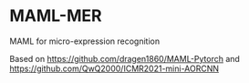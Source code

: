 # MAML-MER
MAML for micro-expression recognition 

Based on https://github.com/dragen1860/MAML-Pytorch and https://github.com/QwQ2000/ICMR2021-mini-AORCNN
